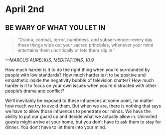 # April 2nd
## BE WARY OF WHAT YOU LET IN

> “Drama, combat, terror, numbness, and subservience—every day these things wipe out your sacred principles, whenever your mind entertains them uncritically or lets them slip in.”

*—MARCUS AURELIUS, MEDITATIONS, 10.9*

How much harder is it to do the right thing when you’re surrounded by people with low standards? How much harder is it to be positive and empathetic inside the negativity bubble of television chatter? How much harder is it to focus on your own issues when you’re distracted with other people’s drama and conflict?

We’ll inevitably be exposed to these influences at some point, no matter how much we try to avoid them. But when we are, there is nothing that says we have to allow those influences to penetrate our minds. We have the ability to put our guard up and decide what we actually allow in. Uninvited guests might arrive at your home, but you don’t have to ask them to stay for dinner. You don’t have to let them into your mind.

